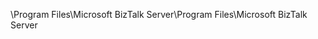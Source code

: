 <span data-ttu-id="bb2da-101">\Program Files\Microsoft BizTalk Server</span><span class="sxs-lookup"><span data-stu-id="bb2da-101">\Program Files\Microsoft BizTalk Server</span></span>